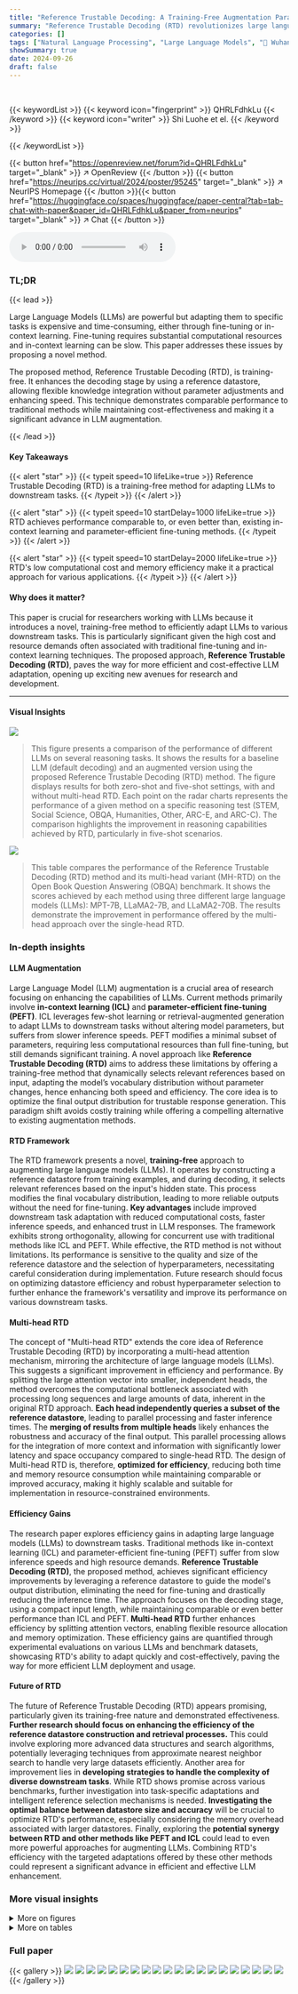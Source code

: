 ```yaml
---
title: "Reference Trustable Decoding: A Training-Free Augmentation Paradigm for Large Language Models"
summary: "Reference Trustable Decoding (RTD) revolutionizes large language model adaptation by offering a training-free method, enabling efficient and cost-effective task adaptation without parameter adjustment..."
categories: []
tags: ["Natural Language Processing", "Large Language Models", "🏢 Wuhan University",]
showSummary: true
date: 2024-09-26
draft: false
---
```


<br>

{{< keywordList >}}
{{< keyword icon="fingerprint" >}} QHRLFdhkLu {{< /keyword >}}
{{< keyword icon="writer" >}} Shi Luohe et el. {{< /keyword >}}
 
{{< /keywordList >}}

{{< button href="https://openreview.net/forum?id=QHRLFdhkLu" target="_blank" >}}
↗ OpenReview
{{< /button >}}
{{< button href="https://neurips.cc/virtual/2024/poster/95245" target="_blank" >}}
↗ NeurIPS Homepage
{{< /button >}}{{< button href="https://huggingface.co/spaces/huggingface/paper-central?tab=tab-chat-with-paper&paper_id=QHRLFdhkLu&paper_from=neurips" target="_blank" >}}
↗ Chat
{{< /button >}}



<audio controls>
    <source src="https://ai-paper-reviewer.com/QHRLFdhkLu/podcast.wav" type="audio/wav">
    Your browser does not support the audio element.
</audio>


### TL;DR


{{< lead >}}

Large Language Models (LLMs) are powerful but adapting them to specific tasks is expensive and time-consuming, either through fine-tuning or in-context learning. Fine-tuning requires substantial computational resources and in-context learning can be slow.  This paper addresses these issues by proposing a novel method. 

The proposed method, Reference Trustable Decoding (RTD), is training-free. It enhances the decoding stage by using a reference datastore, allowing flexible knowledge integration without parameter adjustments and enhancing speed. This technique demonstrates comparable performance to traditional methods while maintaining cost-effectiveness and making it a significant advance in LLM augmentation.

{{< /lead >}}


#### Key Takeaways

{{< alert "star" >}}
{{< typeit speed=10 lifeLike=true >}} Reference Trustable Decoding (RTD) is a training-free method for adapting LLMs to downstream tasks. {{< /typeit >}}
{{< /alert >}}

{{< alert "star" >}}
{{< typeit speed=10 startDelay=1000 lifeLike=true >}} RTD achieves performance comparable to, or even better than, existing in-context learning and parameter-efficient fine-tuning methods. {{< /typeit >}}
{{< /alert >}}

{{< alert "star" >}}
{{< typeit speed=10 startDelay=2000 lifeLike=true >}} RTD's low computational cost and memory efficiency make it a practical approach for various applications. {{< /typeit >}}
{{< /alert >}}

#### Why does it matter?
This paper is crucial for researchers working with LLMs because it introduces a novel, training-free method to efficiently adapt LLMs to various downstream tasks.  This is particularly significant given the high cost and resource demands often associated with traditional fine-tuning and in-context learning techniques. The proposed approach, **Reference Trustable Decoding (RTD)**, paves the way for more efficient and cost-effective LLM adaptation, opening up exciting new avenues for research and development.

------
#### Visual Insights



![](https://ai-paper-reviewer.com/QHRLFdhkLu/figures_0_1.jpg)

> This figure presents a comparison of the performance of different LLMs on several reasoning tasks. It shows the results for a baseline LLM (default decoding) and an augmented version using the proposed Reference Trustable Decoding (RTD) method. The figure displays results for both zero-shot and five-shot settings, with and without multi-head RTD.  Each point on the radar charts represents the performance of a given method on a specific reasoning test (STEM, Social Science, OBQA, Humanities, Other, ARC-E, and ARC-C). The comparison highlights the improvement in reasoning capabilities achieved by RTD, particularly in five-shot scenarios.





![](https://ai-paper-reviewer.com/QHRLFdhkLu/tables_5_1.jpg)

> This table compares the performance of the Reference Trustable Decoding (RTD) method and its multi-head variant (MH-RTD) on the Open Book Question Answering (OBQA) benchmark.  It shows the scores achieved by each method using three different large language models (LLMs): MPT-7B, LLaMA2-7B, and LLaMA2-70B.  The results demonstrate the improvement in performance offered by the multi-head approach over the single-head RTD.





### In-depth insights


#### LLM Augmentation
Large Language Model (LLM) augmentation is a crucial area of research focusing on enhancing the capabilities of LLMs.  Current methods primarily involve **in-context learning (ICL)** and **parameter-efficient fine-tuning (PEFT)**. ICL leverages few-shot learning or retrieval-augmented generation to adapt LLMs to downstream tasks without altering model parameters, but suffers from slower inference speeds. PEFT modifies a minimal subset of parameters, requiring less computational resources than full fine-tuning, but still demands significant training.  A novel approach like **Reference Trustable Decoding (RTD)** aims to address these limitations by offering a training-free method that dynamically selects relevant references based on input, adapting the model’s vocabulary distribution without parameter changes, hence enhancing both speed and efficiency.  The core idea is to optimize the final output distribution for trustable response generation. This paradigm shift avoids costly training while offering a compelling alternative to existing augmentation methods.

#### RTD Framework
The RTD framework presents a novel, **training-free** approach to augmenting large language models (LLMs).  It operates by constructing a reference datastore from training examples, and during decoding, it selects relevant references based on the input's hidden state. This process modifies the final vocabulary distribution, leading to more reliable outputs without the need for fine-tuning.  **Key advantages** include improved downstream task adaptation with reduced computational costs, faster inference speeds, and enhanced trust in LLM responses.  The framework exhibits strong orthogonality, allowing for concurrent use with traditional methods like ICL and PEFT.  While effective, the RTD method is not without limitations.  Its performance is sensitive to the quality and size of the reference datastore and the selection of hyperparameters, necessitating careful consideration during implementation. Future research should focus on optimizing datastore efficiency and robust hyperparameter selection to further enhance the framework's versatility and improve its performance on various downstream tasks.

#### Multi-head RTD
The concept of "Multi-head RTD" extends the core idea of Reference Trustable Decoding (RTD) by incorporating a multi-head attention mechanism, mirroring the architecture of large language models (LLMs).  This suggests a significant improvement in efficiency and performance. By splitting the large attention vector into smaller, independent heads, the method overcomes the computational bottleneck associated with processing long sequences and large amounts of data, inherent in the original RTD approach. **Each head independently queries a subset of the reference datastore**, leading to parallel processing and faster inference times.  The **merging of results from multiple heads** likely enhances the robustness and accuracy of the final output.  This parallel processing allows for the integration of more context and information with significantly lower latency and space occupancy compared to single-head RTD. The design of Multi-head RTD is, therefore, **optimized for efficiency**, reducing both time and memory resource consumption while maintaining comparable or improved accuracy, making it highly scalable and suitable for implementation in resource-constrained environments.

#### Efficiency Gains
The research paper explores efficiency gains in adapting large language models (LLMs) to downstream tasks.  Traditional methods like in-context learning (ICL) and parameter-efficient fine-tuning (PEFT) suffer from slow inference speeds and high resource demands.  **Reference Trustable Decoding (RTD)**, the proposed method, achieves significant efficiency improvements by leveraging a reference datastore to guide the model's output distribution, eliminating the need for fine-tuning and drastically reducing the inference time.  The approach focuses on the decoding stage, using a compact input length, while maintaining comparable or even better performance than ICL and PEFT.  **Multi-head RTD** further enhances efficiency by splitting attention vectors, enabling flexible resource allocation and memory optimization.  These efficiency gains are quantified through experimental evaluations on various LLMs and benchmark datasets, showcasing RTD's ability to adapt quickly and cost-effectively, paving the way for more efficient LLM deployment and usage.

#### Future of RTD
The future of Reference Trustable Decoding (RTD) appears promising, particularly given its training-free nature and demonstrated effectiveness. **Further research should focus on enhancing the efficiency of the reference datastore construction and retrieval processes.**  This could involve exploring more advanced data structures and search algorithms, potentially leveraging techniques from approximate nearest neighbor search to handle very large datasets efficiently.  Another area for improvement lies in **developing strategies to handle the complexity of diverse downstream tasks**.  While RTD shows promise across various benchmarks, further investigation into task-specific adaptations and intelligent reference selection mechanisms is needed.  **Investigating the optimal balance between datastore size and accuracy** will be crucial to optimize RTD's performance, especially considering the memory overhead associated with larger datastores.  Finally, exploring the **potential synergy between RTD and other methods like PEFT and ICL** could lead to even more powerful approaches for augmenting LLMs. Combining RTD's efficiency with the targeted adaptations offered by these other methods could represent a significant advance in efficient and effective LLM enhancement.


### More visual insights

<details>
<summary>More on figures
</summary>


![](https://ai-paper-reviewer.com/QHRLFdhkLu/figures_2_1.jpg)

> This figure illustrates the different approaches to adapting Large Language Models (LLMs) to downstream tasks.  It shows the standard LLM pipeline, highlighting the input (prompts), tokenization, embedding, and autoregressive decoding process.  It then compares three methods: In-Context Learning (ICL), which focuses on optimizing the input; Parameter-Efficient Fine-Tuning (PEFT), which modifies the model's parameters; and the authors' proposed Reference Trustable Decoding (RTD), which optimizes the final output distribution using a reference datastore without further training.


![](https://ai-paper-reviewer.com/QHRLFdhkLu/figures_4_1.jpg)

> This figure illustrates the overall architecture of the Reference Trustable Decoding (RTD) method.  It shows how a reference datastore is created from a task dataset. The datastore contains key-value pairs, where keys are the last hidden states of the language model and values are corresponding labels. During inference, the language model processes the input, generating hidden states. RTD then uses these states to query the reference datastore, retrieving relevant references, which are then used to refine the final output distribution.  The process concludes with the generation of the next token.


![](https://ai-paper-reviewer.com/QHRLFdhkLu/figures_4_2.jpg)

> This figure illustrates the three stages of the Reference Trustable Decoding (RTD) process: Fetch, Normalization, and Aggregation. In the Fetch stage, the Euclidean distance between the last hidden states from the language model and all keys in the reference datastore is calculated.  The top K nearest keys are then selected and stored in a set Lh. The Normalization stage involves scaling these distances using a temperature parameter T and then applying the softmax function to obtain a valid probability distribution. Finally, the Aggregation stage sums the probabilities for all values that share the same label to yield the final reference possibility distribution r. This distribution is then combined with the output distribution from the Language Model's LM Head to produce the final output.


![](https://ai-paper-reviewer.com/QHRLFdhkLu/figures_5_1.jpg)

> This figure illustrates the difference between the single-head RTD and the multi-head RTD. In single-head RTD, the last hidden states h<sup>(l)</sup> from the language model are directly used to query the reference datastore L, which returns a distribution r.  In multi-head RTD, however, h<sup>(l)</sup> is first split into multiple heads (h<sup>(l,1)</sup>, h<sup>(l,2)</sup>,...,h<sup>(l,h)</sup>), and each head independently queries a corresponding sub-datastore L<sup>(i)</sup>. The resulting distributions from each head (r<sup>(1)</sup>, r<sup>(2)</sup>,...,r<sup>(h)</sup>) are then merged to produce the final distribution r.


![](https://ai-paper-reviewer.com/QHRLFdhkLu/figures_9_1.jpg)

> This figure presents a comparison of the performance of a large language model (LLM) using standard decoding versus the proposed Reference Trustable Decoding (RTD) method.  The results are shown across various reasoning tests, broken down by category (e.g., STEM, Social Science, Humanities).  It visually demonstrates that RTD consistently improves the LLM's performance compared to the baseline in different reasoning domains.


</details>




<details>
<summary>More on tables
</summary>


![](https://ai-paper-reviewer.com/QHRLFdhkLu/tables_7_1.jpg)
> This table presents the results of the Reference Trustable Decoding (RTD) method on several language understanding benchmarks.  It compares the performance of RTD against a baseline (zero-shot), 5-shot In-Context Learning (ICL), and 5-shot RTD.  The benchmarks include various reasoning and comprehension tasks. The table shows that RTD consistently improves performance over the baseline, and often matches or surpasses the performance of 5-shot ICL, demonstrating the effectiveness of RTD in adapting LLMs to downstream tasks without the need for additional training.

![](https://ai-paper-reviewer.com/QHRLFdhkLu/tables_7_2.jpg)
> This table presents the results of applying the Reference Trustable Decoding (RTD) method to various language understanding benchmarks.  It compares the performance of RTD against a baseline (zero-shot performance) and In-Context Learning (ICL) with 5-shot and 5-shot RTD. The table shows improvements gained by RTD on various Language Models across multiple benchmarks.  Note that some ICL results are marked as 'failed' due to exceeding the model's context window limit. 

![](https://ai-paper-reviewer.com/QHRLFdhkLu/tables_8_1.jpg)
> This table presents a performance comparison between the Reference Trustable Decoding (RTD) method and its multi-head variant (MH-RTD) on the Open Book Question Answering (OBQA) benchmark.  It shows the scores achieved by RTD and MH-RTD using three different large language models: MPT-7B, LLaMA2-7B, and LLaMA2-70B. The results demonstrate the improvement in performance offered by the multi-head approach.

![](https://ai-paper-reviewer.com/QHRLFdhkLu/tables_8_2.jpg)
> This table presents the results of the OBQA benchmark using different values for the hyperparameter λ in the RTD method.  It shows how the performance of the model on the OBQA task changes with different values of λ, demonstrating the impact of this hyperparameter on the overall performance of the RTD method in language understanding tasks.

![](https://ai-paper-reviewer.com/QHRLFdhkLu/tables_8_3.jpg)
> This table compares the inference speed (tokens per second) and extra memory usage (in MB) for different methods: baseline (default LLM), RTD, ICL, and ICL+RTD.  It shows that RTD has a comparable speed to the baseline while having significantly less memory consumption. Combining ICL and RTD further improves speed but increases memory usage.

![](https://ai-paper-reviewer.com/QHRLFdhkLu/tables_9_1.jpg)
> This table presents a comparison of the performance of Reference Trustable Decoding (RTD) and Multi-head Reference Trustable Decoding (MH-RTD) on the Open Book Question Answering (OBQA) benchmark.  It shows the accuracy achieved by each method using three different large language models: MPT-7B, LLaMA2-7B, and LLaMA2-70B. The results demonstrate the effectiveness of MH-RTD compared to RTD in improving the accuracy on OBQA.

![](https://ai-paper-reviewer.com/QHRLFdhkLu/tables_14_1.jpg)
> This table shows the average token length of different sections in the Open Book Question Answering (OBQA) dataset.  The sections include the Wikipedia context, the question itself, and the response. The data helps to understand the relative lengths of different parts of the OBQA task, which is important in the context of the paper's discussion of the effect of input length on language model performance.

![](https://ai-paper-reviewer.com/QHRLFdhkLu/tables_15_1.jpg)
> This table compares the performance of Reference Trustable Decoding (RTD) and Multi-head Reference Trustable Decoding (MH-RTD) on the Open Book Question Answering (OBQA) benchmark.  It shows the scores achieved by these methods using different language models (MPT-7B, LLaMA2-7B, and LLaMA2-70B). The results highlight the performance improvement offered by MH-RTD over RTD.

</details>




### Full paper

{{< gallery >}}
<img src="https://ai-paper-reviewer.com/QHRLFdhkLu/1.png" class="grid-w50 md:grid-w33 xl:grid-w25" />
<img src="https://ai-paper-reviewer.com/QHRLFdhkLu/2.png" class="grid-w50 md:grid-w33 xl:grid-w25" />
<img src="https://ai-paper-reviewer.com/QHRLFdhkLu/3.png" class="grid-w50 md:grid-w33 xl:grid-w25" />
<img src="https://ai-paper-reviewer.com/QHRLFdhkLu/4.png" class="grid-w50 md:grid-w33 xl:grid-w25" />
<img src="https://ai-paper-reviewer.com/QHRLFdhkLu/5.png" class="grid-w50 md:grid-w33 xl:grid-w25" />
<img src="https://ai-paper-reviewer.com/QHRLFdhkLu/6.png" class="grid-w50 md:grid-w33 xl:grid-w25" />
<img src="https://ai-paper-reviewer.com/QHRLFdhkLu/7.png" class="grid-w50 md:grid-w33 xl:grid-w25" />
<img src="https://ai-paper-reviewer.com/QHRLFdhkLu/8.png" class="grid-w50 md:grid-w33 xl:grid-w25" />
<img src="https://ai-paper-reviewer.com/QHRLFdhkLu/9.png" class="grid-w50 md:grid-w33 xl:grid-w25" />
<img src="https://ai-paper-reviewer.com/QHRLFdhkLu/10.png" class="grid-w50 md:grid-w33 xl:grid-w25" />
<img src="https://ai-paper-reviewer.com/QHRLFdhkLu/11.png" class="grid-w50 md:grid-w33 xl:grid-w25" />
<img src="https://ai-paper-reviewer.com/QHRLFdhkLu/12.png" class="grid-w50 md:grid-w33 xl:grid-w25" />
<img src="https://ai-paper-reviewer.com/QHRLFdhkLu/13.png" class="grid-w50 md:grid-w33 xl:grid-w25" />
<img src="https://ai-paper-reviewer.com/QHRLFdhkLu/14.png" class="grid-w50 md:grid-w33 xl:grid-w25" />
<img src="https://ai-paper-reviewer.com/QHRLFdhkLu/15.png" class="grid-w50 md:grid-w33 xl:grid-w25" />
<img src="https://ai-paper-reviewer.com/QHRLFdhkLu/16.png" class="grid-w50 md:grid-w33 xl:grid-w25" />
<img src="https://ai-paper-reviewer.com/QHRLFdhkLu/17.png" class="grid-w50 md:grid-w33 xl:grid-w25" />
<img src="https://ai-paper-reviewer.com/QHRLFdhkLu/18.png" class="grid-w50 md:grid-w33 xl:grid-w25" />
<img src="https://ai-paper-reviewer.com/QHRLFdhkLu/19.png" class="grid-w50 md:grid-w33 xl:grid-w25" />
<img src="https://ai-paper-reviewer.com/QHRLFdhkLu/20.png" class="grid-w50 md:grid-w33 xl:grid-w25" />
{{< /gallery >}}